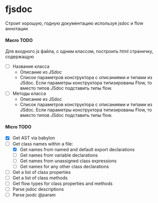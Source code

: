# fjsdoc
Строит хорошую, годную документацию используя jsdoc и flow аннотации

#### Macro TODO
Для входного js файла, с одним классом, построить html страничку, содержащую
- [ ] Название класса
    * Описание из JSdoc
    * Список параметров конструктора с описаниями и типами из JSdoc. Eсли параметры конструктора типизированы Flow, то вместо типов JSdoc подставить типы flow.
- [ ] Методы класса
    * Описание из JSdoc
    * Список параметров конструктора с описаниями и типами из JSdoc. Eсли параметры конструктора типизированы Flow, то вместо типов JSdoc подставить типы flow.

#### Micro TODO
- [x] Get AST via babylon
- [ ] Get class names within a file:
  - [x] Get names from named and default export declarations
  - [ ] Get names from variable declarations
  - [ ] Get names from unassigned class expressions
  - [ ] Get names for any other class declarations
- [ ] Get a list of class properties
- [ ] Get a list of class methods
- [ ] Get flow types for class properties and methods
- [ ] Parse jsdoc descriptions
- [ ] Parse jsodc @param